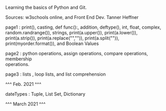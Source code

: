 Learning the basics of Python and Git.

Sources: w3schools online, and Front End Dev. Tanner Heffner

page1 : print(), casting, def func():, addition, deftype(), int, float,
        complex, random.randrange()), strings, print(a.upper()), print(a.lower()), print(a.strip()), print(a.replace("","")), print(a.split("")), print(myorder.format()), and Boolean Values

page2 : python operations, assign operations, compare operations, membership    
        operations.

page3 : lists , loop lists, and list comprehension

^^^ Feb. 2021 ^^^

dateTypes : Tuple, List Set, Dictionary  

^^^ March 2021 ^^^

